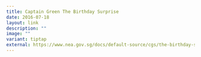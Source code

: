 ```yaml
---
title: Captain Green The Birthday Surprise
date: 2016-07-18
layout: link
description: ""
image: ""
variant: tiptap
external: https://www.nea.gov.sg/docs/default-source/cgs/the-birthday-surprise---low-res-preview.pdf
---
```

